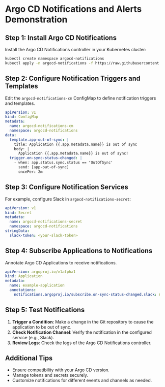 
# Argo CD Notifications and Alerts Demonstration

## Step 1: Install Argo CD Notifications
Install the Argo CD Notifications controller in your Kubernetes cluster:

```bash
kubectl create namespace argocd-notifications
kubectl apply -n argocd-notifications -f https://raw.githubusercontent.com/argoproj-labs/argocd-notifications/stable/manifests/install.yaml
```

## Step 2: Configure Notification Triggers and Templates
Edit the `argocd-notifications-cm` ConfigMap to define notification triggers and templates.

```yaml
apiVersion: v1
kind: ConfigMap
metadata:
  name: argocd-notifications-cm
  namespace: argocd-notifications
data:
  template.app-out-of-sync: |
    title: Application {{.app.metadata.name}} is out of sync
    body: |
      Application {{.app.metadata.name}} is out of sync!
  trigger.on-sync-status-changed: |
    - when: app.status.sync.status == 'OutOfSync'
      send: [app-out-of-sync]
      oncePer: 2m
```

## Step 3: Configure Notification Services
For example, configure Slack in `argocd-notifications-secret`:

```yaml
apiVersion: v1
kind: Secret
metadata:
  name: argocd-notifications-secret
  namespace: argocd-notifications
stringData:
  slack-token: <your-slack-token>
```

## Step 4: Subscribe Applications to Notifications
Annotate Argo CD Applications to receive notifications.

```yaml
apiVersion: argoproj.io/v1alpha1
kind: Application
metadata:
  name: example-application
  annotations:
    notifications.argoproj.io/subscribe.on-sync-status-changed.slack: my-slack-channel
```

## Step 5: Test Notifications
1. **Trigger a Condition**: Make a change in the Git repository to cause the application to be out of sync.
2. **Check Notification Channel**: Verify the notification in the configured service (e.g., Slack).
3. **Review Logs**: Check the logs of the Argo CD Notifications controller.

## Additional Tips
- Ensure compatibility with your Argo CD version.
- Manage tokens and secrets securely.
- Customize notifications for different events and channels as needed.
